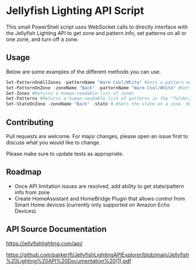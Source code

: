 # Jellyfish Lighting API Script

This small PowerShell script uses WebSocket calls to directly interface with the Jellyfish Lighting API to get zone and pattern info, set patterns on all or one zone, and turn off a zone. 

## Usage

Below are some examples of the different methods you can use. 

```powershell
Set-PatternOnAllZones -patternName "Warm Cool/White" #Sets a pattern on all zones based on the folder/file name of the pattern
Set-PatternOnZone -zoneName "Back" -patternName "Warm Cool/White" #Sets a pattern on one zone based on zone name and folder/file name of pattern 
Get-Zones #Returns a human-readable list of zones
Get-Patterns #Returns a human-readable list of patterns in the "folder/file" format
Set-StateOnZone -zoneName "Back" -state 0 #Sets the state on a zone. Due to the current limitations of the JFL API, a pattern has to be set to turn off the zone. Since there is no way to currently get running pattern, Warm Cool/White is set, then the zone is turned off. Once turned back on, another pattern will need to  be set using the "Set-PatternOnZone" method
```

## Contributing

Pull requests are welcome. For major changes, please open an issue first
to discuss what you would like to change.

Please make sure to update tests as appropriate.

## Roadmap

- Once API limitation issues are resolved, add ability to get state/pattern info from zone
- Create HomeAssistant and HomeBridge Plugin that allows control from Smart Home devices (currently only supported on Amazon Echo Devices) 


## API Source Documentation 

https://jellyfishlighting.com/api/

https://github.com/parkerjfl/JellyfishLightingAPIExplorer/blob/main/Jellyfish%20Lighting%20API%20Documentation%20(1).pdf
